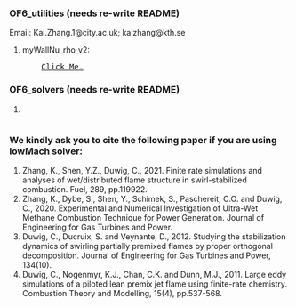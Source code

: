 
<h3> OF6_utilities (needs re-write README) </h3>
Email: Kai.Zhang.1@city.ac.uk; kaizhang@kth.se

<ol>
<li>myWallNu_rho_v2:</li>
<pre>
    <a href="https://github.com/WWIIWWIIWW/OF_utilities/tree/main/myWallNu_rho_v2">Click Me.</a>
</pre>

</ol>

<h3> OF6_solvers (needs re-write README) </h3>
<ol>
<li></li>
<pre>
</pre>
</ol>

[//]: # (&#40;a&#41; CalcMixtureFraction: Postprocess mixture fraction.)

[//]: # ()
[//]: # (&#40;b&#41; reactingLMFoam_Z - low Mach reactingFoam solver with runTime mixture fraction calculation and some extra outputs.)

[//]: # ()
[//]: # (&#40;c&#41; reactingLMFoam_diff - low Mach reactingFoam solver with diffusion term changed: mixture averaged method and non-Unity Schmidt number methhod. )

[//]: # ()
[//]: # (&#40;d&#41; RemoveVortons: Post-process to Remove Vortons for old LEMOS BC condition - because paraview fails with vortons in U, new version of LEMOS is ok.)

[//]: # ()
[//]: # (&#40;e&#41; runTimeReconstructPar - runTimeReconstrct cases.)

[//]: # ()
[//]: # (&#40;f&#41; reactingLMFoam_TFM - low Mach reactingFoam solver with Thickend Flame Model implemented.)




### We kindly ask you to cite the following paper if you are using lowMach solver:

<ol>
<li>Zhang, K., Shen, Y.Z., Duwig, C., 2021. Finite rate simulations and analyses of wet/distributed flame structure in swirl-stabilized combustion. Fuel, 289, pp.119922.</li>

<li>Zhang, K., Dybe, S., Shen, Y., Schimek, S., Paschereit, C.O. and Duwig, C., 2020. Experimental and Numerical Investigation of Ultra-Wet Methane Combustion Technique for Power Generation. Journal of Engineering for Gas Turbines and Power.</li>

<li>Duwig, C., Ducruix, S. and Veynante, D., 2012. Studying the stabilization dynamics of swirling partially premixed flames by proper orthogonal decomposition. Journal of Engineering for Gas Turbines and Power, 134(10).</li>

<li>Duwig, C., Nogenmyr, K.J., Chan, C.K. and Dunn, M.J., 2011. Large eddy simulations of a piloted lean premix jet flame using finite-rate chemistry. Combustion Theory and Modelling, 15(4), pp.537-568.</li>



</ol>
